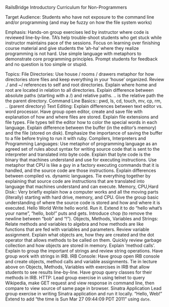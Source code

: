 RailsBridge Introductory Curriculum for Non-Programmers 

Target Audience: Students who have not exposure to the command line and/or programming (and may be fuzzy on how the file system works)

Emphasis:
Hands-on group exercises led by instructor where code is reviewed line-by-line.
TA’s help trouble-shoot students who get stuck while instructor maintains pace of the sessions.
Focus on learning over finishing course material and give students the ‘ah-ha’ where they realize programming is not hard.
Use simple language with metaphors to demonstrate core programming principles.
Prompt students for feedback and no question is too simple or stupid.

Topics:
File Directories:
Use house / rooms / drawers metaphor for how directories store files and keep everything in your ‘house’ organized.
Review ./ and ~/ references to self and root directories. Explain where home and root are located in relation to all directories.
Explain difference between absolute paths (starting with a /) and relative paths.
.. is the relative path the the parent directory.
Command Line Basics:: pwd, ls, cd, touch, mv, cp, rm, .. (parent directory)
Text Editing:
Explain differences between text editor vs. word processor.
Have group open editor, create and save file with explanation of how and where files are stored.
Explain file extensions and file types. File types tell the editor how to color the special words in each language. 
Explain difference between the buffer (in the editor’s memory) and the file (stored on disk).  Emphasize the importance of saving the buffer to a file before trying to run it with ruby.
Compilers, Interpreters and Programming Languages:
Use metaphor of programming language as an agreed set of rules about syntax for writing source code that is sent to the interpreter and translated into byte code.
Explain that byte code is the binary that machines understand and use for executing instructions.
Use metaphor that CPU is like a guy in a factory executing commands that it is handled, and the source code are those instructions.
Explain differences between compiled vs. dynamic languages.
Tie everything together by explaining that source code are instructions that are translated into language that machines understand and can execute.
Memory, CPU,Hard Disk::
Very briefly explain how a computer works and all the moving parts (literally) starting with hard drive, memory, and CPU.
Give the group basic understanding of where the source code is stored and how and where it is executed.
Hello World
Write hello world.  Run it.
Extend it to do “hello what’s your name”, “hello, bob!”  puts and gets.
Introduce chop (to remove the newline between “bob” and “!”).
Objects, Methods, Variables and Strings:
Relate methods and variables to algebra and how methods are like functions that are fed with variables and parameters.
Review variable assignment.
Explain what objects are, how they are created and the dot operator that allows methods to be called on them.
Quickly review garbage collection and how objects are stored in memory.
Explain ‘method calls’.
Explain to group the important of strings and review string operations. Have group work with strings in IRB.
IRB Console:
Have group open IRB console and create objects, method calls and variable assignments.
Tie in lecture above on Objects, Methods, Variables with exercises in IRB that allow students to see results line-by-line. 
Have group query classes for their methods in IRB.
HTTP:
Lead group exercise in using telnet to query Wikipedia, make GET request and view response in command line, then compare to view source of same page in browser.
Sinatra Application
Lead group exercise in writing Sinatra application and run it locally. “Hello, Web!”  
Extend to add “the time is Sun Mar 27 09:44:09 PDT 2011” using `date`.